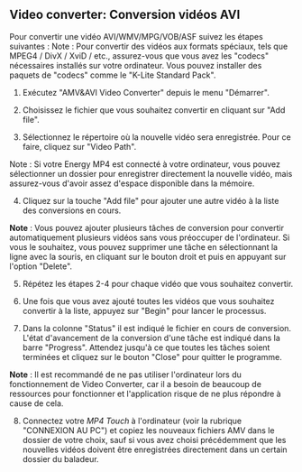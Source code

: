 ## Video converter: Conversion vidéos AVI

Pour convertir une vidéo AVI/WMV/MPG/VOB/ASF suivez les étapes suivantes :
Note : Pour convertir des vidéos aux formats spéciaux, tels que MPEG4 / DivX / XviD / etc., assurez-vous que vous avez les "codecs" nécessaires installés sur votre ordinateur.
Vous pouvez installer des paquets de "codecs" comme le "K-Lite Standard Pack".
1. Exécutez "AMV&AVI Video Converter" depuis le menu "Démarrer".

2. Choisissez le fichier que vous souhaitez convertir en cliquant sur "Add file".
 

3. Sélectionnez le répertoire où la nouvelle vidéo sera enregistrée. Pour ce faire, cliquez sur "Video Path".

Note : Si votre Energy MP4 est connecté à votre ordinateur, vous pouvez sélectionner un dossier pour enregistrer directement la nouvelle vidéo, mais assurez-vous d'avoir assez d'espace disponible dans la mémoire.

4. Cliquez sur la touche "Add file" pour ajouter une autre vidéo à la liste des conversions en cours.


**Note** : Vous pouvez ajouter plusieurs tâches de conversion pour convertir automatiquement plusieurs vidéos sans vous préoccuper de l'ordinateur. Si vous le souhaitez, vous pouvez supprimer une tâche en sélectionnant la ligne avec la souris, en cliquant sur le bouton droit et puis en appuyant sur l'option "Delete".

5. Répétez les étapes 2-4 pour chaque vidéo que vous souhaitez convertir.

6. Une fois que vous avez ajouté toutes les vidéos que vous souhaitez convertir à la liste, appuyez sur "Begin" pour lancer le processus.

7. Dans la colonne "Status" il est indiqué le fichier en cours de conversion. L'état d'avancement de la conversion d'une tâche est indiqué dans la barre "Progress". Attendez jusqu'à ce que toutes les tâches soient terminées et cliquez sur le bouton "Close" pour quitter le programme.

**Note** : Il est recommandé de ne pas utiliser l'ordinateur lors du fonctionnement de Video Converter, car il a besoin de beaucoup de ressources pour fonctionner et l'application risque de ne plus répondre à cause de cela.

8. Connectez votre *MP4 Touch* à l'ordinateur (voir la rubrique "CONNEXION AU PC") et copiez les nouveaux fichiers AMV dans le dossier de votre choix, sauf si vous avez choisi précédemment que les nouvelles vidéos doivent être enregistrées directement dans un certain dossier du baladeur.

